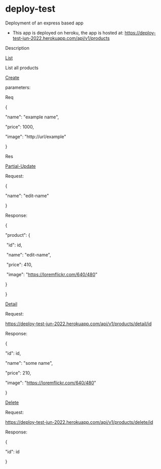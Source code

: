 # deploy-test
Deployment of an express based app

- This app is deployed on heroku, the app is hosted at: https://deploy-test-jun-2022.herokuapp.com/api/v1/products

Description

[List](https://deploy-test-jun-2022.herokuapp.com/api/v1/products/)

List all products

[Create](https://deploy-test-jun-2022.herokuapp.com/api/v1/products/new) 

parameters: 

Req

{

  "name": "example name",

  "price": 1000,

  "image": "http://url/example"

}

Res

[Partial-Update](https://deploy-test-jun-2022.herokuapp.com/api/v1/products/detail/)

Request: 

{

  "name": "edit-name"

}

Response:

{

  "product": {

​    "id": id,

​    "name": "edit-name",

​    "price": 410,

​    "image": "https://loremflickr.com/640/480"

  }

}

[Detail](https://deploy-test-jun-2022.herokuapp.com/api/v1/products/detail/)

Request:

https://deploy-test-jun-2022.herokuapp.com/api/v1/products/detail/id

Response:

{

  "id": id,

  "name": "some name",

  "price": 210,

  "image": "https://loremflickr.com/640/480"

}

[Delete](https://deploy-test-jun-2022.herokuapp.com/api/v1/products/delete/id)

Request:

https://deploy-test-jun-2022.herokuapp.com/api/v1/products/delete/id

Response:

{

  "id": id

}

















